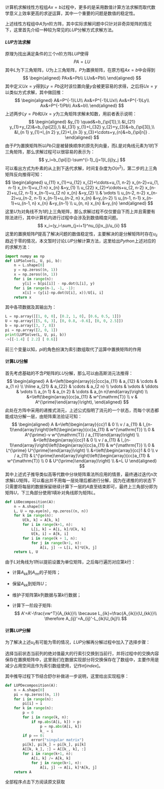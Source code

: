 计算机求解线性方程组$Ax=b$过程中，更多的是采用数值计算方法求解而取代数学意义上效率更高的求逆运算，其中一个重要的问题是数值的稳定性。

上述线性方程组中$A$为$n$阶方阵，其中实际求解问题中只针对非奇异矩阵的情况下，这里首先介绍一种较为常见的$LUP$分解方式求解方法。

#### $LUP$方法求解

原理为找出满足条件的三个$n$阶方阵$LUP$使得
$$
PA=LU
$$
其中$L$为下三角矩阵，$U$为上三角矩阵，$P$为置换矩阵，在原方程$Ax=b$中会得到
$$
\begin{aligned}
PAx&=Pb\\
LUx&=Pb\\
\end{aligned}
$$
其中定义$Ux=y$得到$Ly=Pb$这时该位置向量$y$会被更容易的求得，之后将$Ux=y$以类似方式求解，其中做回推：
$$
\begin{aligned}
A&=P^{-1}LU\\
Ax&=P^{-1}LUx\\
Ax&=P^{-1}Ly\\
Ax&=P^{-1}Pb\\
Ax&=b\\
\end{aligned}
$$
上述两步$Ly=Pb$和$Ux=y$为三角矩阵求解未知数，用前者表示说明：
$$
\begin{aligned}
&y_{1} \quad&=b_{\pi[1]},\\
&l_{21} y_{1}+y_{2}&=b_{\pi[2]},\\
&l_{31} y_{1}+l_{32} y_{2}+y_{3}&=b_{\pi[3]},\\
&l_{n 1} y_{1}+l_{n 2} y_{2}+l_{n 3} y_{3}+\cdots+y_{n}&=b_{\pi[n]} .
\end{aligned}
$$
由于$P$为置换矩阵所以$Pb$只是被替换顺序的原先列向量，而$L$是对角线元素为$1$的下三角矩阵，那么求解过程可以很容易的表示为：
$$
y_i=b_{\pi[i]}-\sum^{i-1}_{j=1}l_{ij}y_j
$$
可以看出方式为朴素的从上到下迭代求解，时间复杂度为$O(n^2)$，第二步的上三角矩阵反向推得可知：
$$
\begin{aligned} u_{11} x_{1}+u_{12} x_{2}+\cdots+u_{1, n-2} x_{n-2}+u_{1, n-1} x_{n-1}+u_{1 n} x_{n} &=y_{1} \\ u_{22} x_{2}+\cdots+u_{2, n-2} x_{n-2}+u_{2, n-1} x_{n-1}+u_{2 n} x_{n} &=y_{2} \\ & \vdots \\ u_{n-2, n-2} x_{n-2}+u_{n-2, n-1} x_{n-1}+u_{n-2, n} x_{n} &=y_{n-2} \\ u_{n-1, n-1} x_{n-1}+u_{n-1, n} x_{n} &=y_{n-1} \\ u_{n, n} x_{n} &=y_{n} \end{aligned}
$$
这里$U$为对角线不为1的上三角矩阵，那么求解过程不仅仅要自下而上并且需要有除法进行，其中计算机内进行过程中会涉及到数值精度问题。
$$
x_i=(y_i-\sum_{j=i+1}^nu_{ij}x_j)/u_{ii}
$$
这里的置换矩阵$P$提高了解决问题的数值稳定性，主要解决的是分解矩阵时存在$u_{ii}$趋近于零的情况，本文暂时讨论$LUP$分解计算方法，这里给出$Python$上述对应的的求解方法：

```python
import numpy as np
def LUPSolve(L, U, pi, b):
    n = L.shape[0]
    y = np.zeros((n, 1))
    x = np.zeros((n, 1))
    for i in range(n):
        y[i] = b[pi[i]] - np.dot(L[i], y)
    for i in range(n-1, -1, -1):
        x[i] = (y[i]-np.dot(U[i], x))/U[i, i]
    return x
```

其中各项数据及其输出为：

```python
L = np.array([[1, 0, 0], [0.2, 1, 0], [0.6, 0.5, 1]])
U = np.array([[5, 6, 3], [0, 0.8, -0.6], [0, 0, 2.5]])
b = np.array([3, 7, 8])
pi = np.array([2, 0, 1])
print(LUPSolve(L, U, pi, b))
->[[-1.4] [ 2.2] [ 0.6]]
```

前三个变量以知，$pi$的角色扮演为索引数组取代了运算中置换矩阵的作用

#### 计算$LU$分解

首先考虑基础的不含$P$矩阵的$LU$分解，那么可以由高斯消元法推得：
$$
\begin{aligned} A &=\left(\begin{array}{c|ccc}a_{11} & a_{12} & \cdots & a_{1 n} \\ \hline a_{21} & a_{22} & \cdots & a_{2 n} \\ \vdots & \vdots & \ddots & \vdots \\ a_{n 1} & a_{n 2} & \cdots & a_{n n}\end{array}\right) \\ &=\left(\begin{array}{cc}a_{11} & w^{\mathrm{T}} \\ v & A^{\prime}\end{array}\right), \end{aligned}
$$
此处在方阵中采用的递推式消元，上述公式指明了消元的一个状态，而每个状态都能成功分解一层，由矩阵乘法验证可知：
$$
\begin{aligned} A &=\left(\begin{array}{cc}1 & 0 \\ v / a_{11} & I_{n-1}\end{array}\right)\left(\begin{array}{cc}a_{11} & w^{\mathrm{T}} \\ 0 & A^{\prime}-v w^{\mathrm{T}} / a_{11}\end{array}\right) \\ &=\left(\begin{array}{cc}1 & 0 \\ v / a_{11} & I_{n-1}\end{array}\right)\left(\begin{array}{cc}a_{11} & w^{\mathrm{T}} \\ 0 & L^{\prime} U^{\prime}\end{array}\right) \\ &=\left(\begin{array}{cc}1 & 0 \\ v / a_{11} & L^{\prime}\end{array}\right)\left(\begin{array}{cc}a_{11} & w^{\mathrm{T}} \\ 0 & U^{\prime}\end{array}\right) \\ &=L U \end{aligned}
$$
其中上述式子推导类似高等代数中分块矩阵乘法所应用的情景，最终通过迭代$n$次求解$LU$矩阵，可以看出并不用每一层处理后都进行分解，因为在递推的的状态下只需要将每层的数据保留继续计算下一层的$A$直至结束即可，最终上三角部分即为矩阵$U$，下三角部分使用$1$填补对角线即为矩阵$L$。

```python
def LUDecomposition(A):
    n = A.shape[0]
    L, U = np.eye(n), np.zeros((n, n))
    for k in range(n):
        U[k, k] = A[k, k]
        for i in range(k+1, n):
            L[i, k] = A[i, k]/U[k, k]
            U[k, i] = A[k, i]
        for i in range(k + 1, n):
            for j in range(k+1, n):
                A[i, j] -= L[i, k]*U[k, j]
    return L, U
```

由于$L$对角线为$1$所以提前设置为单位矩阵，之后每行遍历对应第$k$行：

- 计算$A_{kk}$到$A_{nn}$的子矩阵；

- 保留$A_{kk}$到矩阵$U$；

- 维护子矩阵第$k$列数据与第$k$行数据；

- 计算下一阶段子矩阵:
  $$
  A'=A'-\frac{vw^T}{A_{kk}}\\
  \because L_{ik}=\frac{A_{ik}}{U_{kk}}\\
  \therefore A_{ij}'=A_{ij}'-L_{ik}U_{kj}\\
  $$

#### 计算$LUP$分解

为了解决上述$u_{ii}$有可能为零的情况，$LUP$分解再分解过程中加入了选择步骤：

选择当前状态当前列的绝对值最大的行索引交换到当前行，并将过程中的交换内容保存在置换矩阵中，这里我们在数据实现部分将交换保存在了数组中，主要作用是减少占用空间且作为索引数组使用，记作$\pi[index]$。

其中推导过程下节结合舒尔补做进一步说明，这里给出实现程序：

```python
def LUPDecomposition(A):
    n = A.shape[0]
    pi = np.zeros((n, 1))
    for i in range(n):
        pi[i] = i
    for k in range(n):
        p = 0
        for i in range(k, n):
            if np.abs(A[i, k]) > p:
                p = np.abs(A[i, k])
                k_ = i
        if p == 0:
            error("singular matrix")
        pi[k], pi[k_] = pi[k_], pi[k]
        A[[k, k_], :] = A[[k_, k], :]
        for i in range(k+1, n):
            A[i, k] /= A[k, k]
            for j in range(k+1, n):
                A[i, j] -= A[i, k]*A[k, j]
    return A
```

全部程序点击下方阅读原文获取